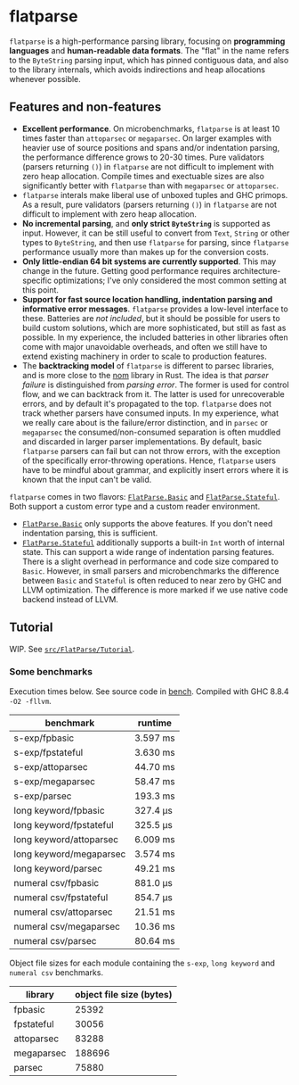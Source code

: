 # flatparse

`flatparse` is a high-performance parsing library, focusing on __programming languages__ and __human-readable data formats__. The "flat" in the name
refers to the `ByteString` parsing input, which has pinned contiguous data, and also to the library internals, which avoids indirections and heap allocations
whenever possible.

## Features and non-features

* __Excellent performance__. On microbenchmarks, `flatparse` is at least 10 times faster than `attoparsec` or `megaparsec`. On larger examples with heavier use of    source positions and spans and/or indentation parsing, the performance difference grows to 20-30 times. Pure validators (parsers returning `()`) in `flatparse` are not difficult to implement with zero heap allocation. Compile times and exectuable sizes are also significantly better with `flatparse` than with `megaparsec` or `attoparsec`.
* `flatparse` interals make liberal use of unboxed tuples and GHC primops. As a result, pure validators (parsers returning `()`) in `flatparse` are not difficult to implement with zero heap allocation.
* __No incremental parsing__, and __only strict `ByteString`__ is supported as input. However, it can be still useful to convert from `Text`, `String` or other types to `ByteString`, and then use `flatparse` for parsing, since `flatparse` performance usually more than makes up for the conversion costs.
* __Only little-endian 64 bit systems are currently supported__. This may change in the future. Getting good performance requires architecture-specific optimizations; I've only considered the most common setting at this point.
* __Support for fast source location handling, indentation parsing and informative error messages__. `flatparse` provides a low-level interface to these. Batteries are _not included_, but it should be possible for users to build custom solutions, which are more sophisticated, but still as fast as possible. In my experience, the included batteries in other libraries often come with major unavoidable overheads, and often we still have to extend existing machinery in order to scale to production features.
* The __backtracking model__ of `flatparse` is different to parsec libraries, and is more close to the [nom](https://github.com/Geal/nom) library in Rust. The idea is that _parser failure_ is distinguished from _parsing error_. The former is used for control flow, and we can backtrack from it. The latter is used for unrecoverable errors, and by default it's propagated to the top. `flatparse` does not track whether parsers have consumed inputs. In my experience, what we really care about is the failure/error distinction, and in `parsec` or `megaparsec` the consumed/non-consumed separation is often muddled and discarded in larger parser implementations. By default, basic `flatparse` parsers can fail but can not throw errors, with the exception of the specifically error-throwing operations. Hence, `flatparse` users have to be mindful about grammar, and explicitly insert errors where it is known that the input can't be valid.

`flatparse` comes in two flavors: [`FlatParse.Basic`](src/FlatParse/Basic.hs) and [`FlatParse.Stateful`](src/FlatParse/Stateful.hs). Both support a custom error type and a custom reader environment.

* [`FlatParse.Basic`](src/FlatParse/Basic.hs) only supports the above features. If you don't need indentation parsing, this is sufficient.
* [`FlatParse.Stateful`](src/FlatParse/Stateful.hs) additionally supports a built-in `Int` worth of internal state. This can support a wide range of indentation parsing features. There is a slight overhead in performance and code size compared to `Basic`. However, in small parsers and microbenchmarks the difference between `Basic` and `Stateful` is often reduced to near zero by GHC and LLVM optimization. The difference is more marked if we use native code backend instead of LLVM.

## Tutorial

WIP. See [`src/FlatParse/Tutorial`](src/FlatParse/Tutorial).

### Some benchmarks

Execution times below. See source code in [bench](bench). Compiled with GHC 8.8.4 `-O2 -fllvm`.

|      benchmark              |  runtime   |
|-----------------------------|-------------
| s-exp/fpbasic               |  3.597 ms  |
| s-exp/fpstateful            |  3.630 ms  |
| s-exp/attoparsec            |  44.70 ms  |
| s-exp/megaparsec            |  58.47 ms  |
| s-exp/parsec                |  193.3 ms  |
| long keyword/fpbasic        |  327.4 μs  |
| long keyword/fpstateful     |  325.5 μs  |
| long keyword/attoparsec     |  6.009 ms  |
| long keyword/megaparsec     |  3.574 ms  |
| long keyword/parsec         |  49.21 ms  |
| numeral csv/fpbasic         |  881.0 μs  |
| numeral csv/fpstateful      |  854.7 μs  |
| numeral csv/attoparsec      |  21.51 ms  |
| numeral csv/megaparsec      |  10.36 ms  |
| numeral csv/parsec          |  80.64 ms  |

Object file sizes for each module containing the `s-exp`, `long keyword` and `numeral csv` benchmarks.

| library    | object file size (bytes) |
| -------    | ------------------------ |
| fpbasic    |  25392                   |
| fpstateful |  30056                   |
| attoparsec |  83288                   |
| megaparsec |  188696                  |
| parsec     |  75880                   |
